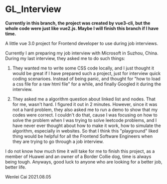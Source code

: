 # GL_Interview
**Currently in this branch, the project was created by vue3-cli, but the whole code were just like vue2.js. Maybe I will finish this branch if I have time.**

A little vue 3.0 project for Frontend developer to use during job interviews.

Currently I am preparing my job interview with Microsoft in Suzhou, China. During my last interview, they asked me to do such things:

1. They wanted me to write some CSS code locally, and I just thought it would be great if I have prepared such a project, just for interview quick coding scenarioes. Instead of being panic, and thought for "how to load a css file for a raw html file" for a while, and finally Googled it during the interview.

2. They asked me a algorithm question about linked list and nodes. That for me, wasn't hard. I figured it out in 2 minutes. However, since it was not a hard problem, they also asked me to run a demo to show that my codes were correct. I couldn't do that, cause I was focusing on how to solve the problem when I was trying to solve leetcode problems, and I have never ever thought about how to make it work, how to simulate the algorithm, especially in websites. So that I think this "playground" liked thing would be helpful for all the Frontend Software Engineers when they are trying to go through a job interview.


I do not know how much time it will take for me to finish this project, as a member of Huawei and an owner of a Border Collie dog, time is always being tough. Anyways, good luck to anyone who are looking for a better job, better life.

Wenlei Cai
2021.08.05
